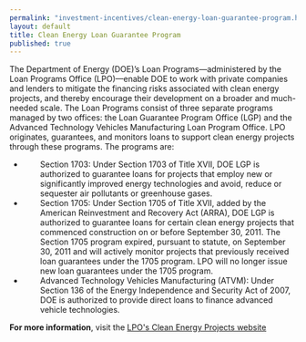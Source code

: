```yaml
---
permalink: "investment-incentives/clean-energy-loan-guarantee-program.html"
layout: default
title: Clean Energy Loan Guarantee Program
published: true
---
```


The Department of Energy (DOE)’s Loan Programs—administered by the Loan Programs Office (LPO)—enable DOE to work with private companies and lenders to mitigate the financing risks associated with clean energy projects, and thereby encourage their development on a broader and much-needed scale.
The Loan Programs consist of three separate programs managed by two offices: the Loan Guarantee Program Office (LGP) and the Advanced Technology Vehicles Manufacturing Loan Program Office. LPO originates, guarantees, and monitors loans to support clean energy projects through these programs. The programs are:

*   <DIV style="PADDING-LEFT: 30px">Section 1703: Under Section 1703 of Title XVII, DOE LGP is authorized to guarantee loans for projects that employ new or significantly improved energy technologies and avoid, reduce or sequester air pollutants or greenhouse gases. </div>
*   <DIV style="PADDING-LEFT: 30px">Section 1705: Under Section 1705 of Title XVII, added by the American Reinvestment and Recovery Act (ARRA), DOE LGP is authorized to guarantee loans for certain clean energy projects that commenced construction on or before September 30, 2011. The Section 1705 program expired, pursuant to statute, on September 30, 2011 and will actively monitor projects that previously received loan guarantees under the 1705 program. LPO will no longer issue new loan guarantees under the 1705 program. </div>
*   <DIV style="PADDING-LEFT: 30px">Advanced Technology Vehicles Manufacturing (ATVM): Under Section 136 of the Energy Independence and Security Act of 2007, DOE is authorized to provide direct loans to finance advanced vehicle technologies.</div>

**For more information**, visit the [LPO's Clean Energy Projects website](http://energy.gov/lpo/innovative-clean-energy-projects-title-xvii-loan-program)
 
